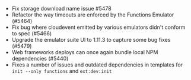 - Fix storage download name issue #5478
- Refactor the way timeouts are enforced by the Functions Emulator (#5464)
- Fix bug where cloudevent emitted by various emulators didn't conform to spec (#5466)
- Upgrade the emulator suite UI to 1.11.3 to capture some bug fixes (#5479)
- Web frameworks deploys can once again bundle local NPM dependencies (#5440)
- Fixes a number of issues and outdated dependencies in templates for `init --only functions` and `ext:dev:init`
